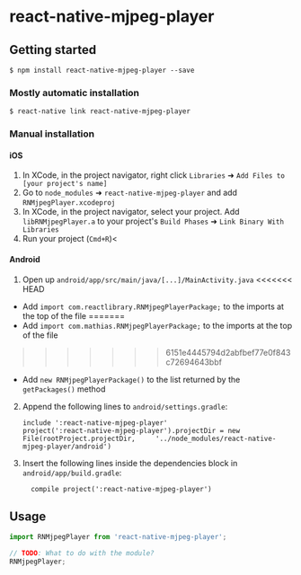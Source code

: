 
# react-native-mjpeg-player

## Getting started

`$ npm install react-native-mjpeg-player --save`

### Mostly automatic installation

`$ react-native link react-native-mjpeg-player`

### Manual installation


#### iOS

1. In XCode, in the project navigator, right click `Libraries` ➜ `Add Files to [your project's name]`
2. Go to `node_modules` ➜ `react-native-mjpeg-player` and add `RNMjpegPlayer.xcodeproj`
3. In XCode, in the project navigator, select your project. Add `libRNMjpegPlayer.a` to your project's `Build Phases` ➜ `Link Binary With Libraries`
4. Run your project (`Cmd+R`)<

#### Android

1. Open up `android/app/src/main/java/[...]/MainActivity.java`
<<<<<<< HEAD
  - Add `import com.reactlibrary.RNMjpegPlayerPackage;` to the imports at the top of the file
=======
  - Add `import com.mathias.RNMjpegPlayerPackage;` to the imports at the top of the file
>>>>>>> 6151e4445794d2abfbef77e0f843c72694643bbf
  - Add `new RNMjpegPlayerPackage()` to the list returned by the `getPackages()` method
2. Append the following lines to `android/settings.gradle`:
  	```
  	include ':react-native-mjpeg-player'
  	project(':react-native-mjpeg-player').projectDir = new File(rootProject.projectDir, 	'../node_modules/react-native-mjpeg-player/android')
  	```
3. Insert the following lines inside the dependencies block in `android/app/build.gradle`:
  	```
      compile project(':react-native-mjpeg-player')
  	```


## Usage
```javascript
import RNMjpegPlayer from 'react-native-mjpeg-player';

// TODO: What to do with the module?
RNMjpegPlayer;
```
  